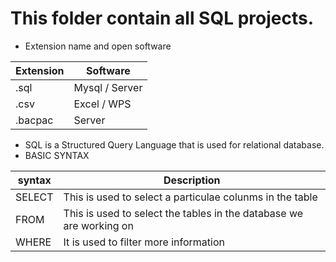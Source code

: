 # This folder contain all SQL projects.
- Extension name and open software

| Extension| Software|
|---|---|
|.sql| Mysql / Server|
|.csv| Excel / WPS|
|.bacpac| Server|

- SQL is a Structured Query Language that is used for relational database.
- BASIC SYNTAX

| syntax | Description |
|---|---|
|SELECT | This is used to select a particulae colunms in the table|
|FROM| This is used to select the tables in the database we are working on|
|WHERE| It is used to filter more information |

